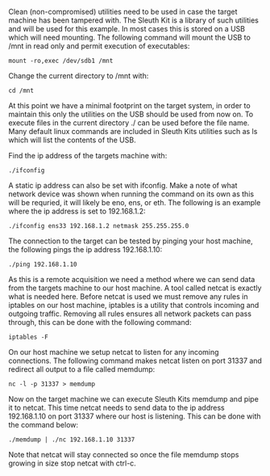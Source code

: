 Clean (non-compromised) utilities need to be used in case the target machine has been 
tampered with. The Sleuth Kit is a library of such utilities and will be used for this
example. In most cases this is stored on a USB which will need mounting. The following
command will mount the USB to /mnt in read only and permit execution of executables:

`mount -ro,exec /dev/sdb1 /mnt`

Change the current directory to /mnt with:

`cd /mnt`

At this point we have a minimal footprint on the target system, in order to maintain
this only the utilities on the USB should be used from now on. To execute files in the 
current directory ./ can be used before the file name. Many default linux commands are
included in Sleuth Kits utilities such as ls which will list the contents of the USB.

Find the ip address of the targets machine with:

`./ifconfig`

A static ip address can also be set with ifconfig. Make a note of what network device
was shown when running the command on its own as this will be requried, it will likely 
be eno, ens, or eth. The following is an example where the ip address is set to 192.168.1.2:

`./ifconfig ens33 192.168.1.2 netmask 255.255.255.0`

The connection to the target can be tested by pinging your host machine, the following
pings the ip address 192.168.1.10:

`./ping 192.168.1.10`

As this is a remote acquisition we need a method where we can send data from the 
targets machine to our host machine. A tool called netcat is exactly what is needed here.
Before netcat is used we must remove any rules in iptables on our host machine, iptables 
is a utility that controls incoming and outgoing traffic. Removing all rules ensures all
network packets can pass through, this can be done with the following command:

`iptables -F`

On our host machine we setup netcat to listen for any incoming connections. The following
command makes netcat listen on port 31337 and redirect all output to a file called memdump:

`nc -l -p 31337 > memdump`

Now on the target machine we can execute Sleuth Kits memdump and pipe it to netcat. This
time netcat needs to send data to the ip address 192.168.1.10 on port 31337 where our 
host is listening. This can be done with the command below:

`./memdump | ./nc 192.168.1.10 31337`

Note that netcat will stay connected so once the file memdump stops growing in size stop
netcat with ctrl-c.
